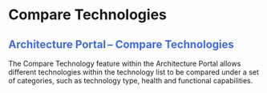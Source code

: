<style>
table, th, td {
  border: 1px solid black;
} 
h2, h4 {color: RoyalBlue;}
</style>
# <b> Compare Technologies</b>
<h2> Architecture Portal – Compare Technologies </h2>
The Compare Technology feature within the Architecture Portal allows different technologies within the technology list to be compared under a set of categories, such as technology type, health and functional capabilities. 
